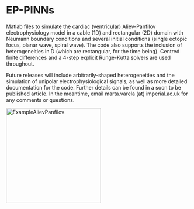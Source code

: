 # EP-PINNs

Matlab files to simulate the cardiac (ventricular) Aliev-Panfilov electrophysiology model in a cable (1D) and rectangular (2D) domain with Neumann boundary conditions and several initial conditions (single ectopic focus, planar wave, spiral wave). The code also supports the inclusion of heterogeneities in D (which are rectangular, for the time being). Centred finite differences and a 4-step explicit Runge-Kutta solvers are used throughout.

Future releases will include arbitrarily-shaped heterogeneities and the simulation of unipolar electrophysiological signals, as well as more detailed documentation for the code. Further details can be found in a soon to be published article. In the meantime, email marta.varela (at) imperial.ac.uk for any comments or questions.


<img width="259" alt="ExampleAlievPanfilov" src="https://user-images.githubusercontent.com/83647272/120518232-45185f00-c3c9-11eb-93d0-c800bfab9973.png">
